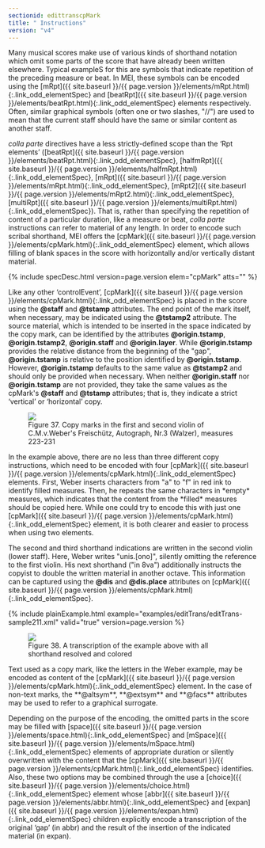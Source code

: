 ```yaml
---
sectionid: edittranscpMark
title: " Instructions"
version: "v4"
---
```




Many musical scores make use of various kinds of shorthand notation which omit some
parts
of the score that have already been written elsewhere. Typical exampleS for this are
symbols
that indicate repetition of the preceding measure or beat. In MEI, these symbols can
be
encoded using the [mRpt]({{ site.baseurl }}/{{ page.version }}/elements/mRpt.html){:.link_odd_elementSpec} and [beatRpt]({{ site.baseurl }}/{{ page.version }}/elements/beatRpt.html){:.link_odd_elementSpec} elements
respectively. Often, similar graphical symbols (often one or two slashes, "//") are
used to
mean that the current staff should have the same or similar content as another staff.

*colla parte* directives have a less strictly-defined scope than the
‘Rpt elements’ ([beatRpt]({{ site.baseurl }}/{{ page.version }}/elements/beatRpt.html){:.link_odd_elementSpec}, [halfmRpt]({{ site.baseurl }}/{{ page.version }}/elements/halfmRpt.html){:.link_odd_elementSpec}, [mRpt]({{ site.baseurl }}/{{ page.version }}/elements/mRpt.html){:.link_odd_elementSpec}, [mRpt2]({{ site.baseurl }}/{{ page.version }}/elements/mRpt2.html){:.link_odd_elementSpec}, [multiRpt]({{ site.baseurl }}/{{ page.version }}/elements/multiRpt.html){:.link_odd_elementSpec}). That is, rather than specifying the repetition of content of a particular
duration, like a measure or beat, *colla parte* instructions can refer to
material of any length. In order to encode such scribal shorthand, MEI offers the
[cpMark]({{ site.baseurl }}/{{ page.version }}/elements/cpMark.html){:.link_odd_elementSpec} element, which allows filling of blank spaces in the score with
horizontally and/or vertically distant material.



{% include specDesc.html version=page.version elem="cpMark" atts="" %}



Like any other ‘controlEvent’, [cpMark]({{ site.baseurl }}/{{ page.version }}/elements/cpMark.html){:.link_odd_elementSpec} is placed in
the score using the **@staff** and **@tstamp** attributes. The end point of the
mark itself, when necessary, may be indicated using the **@tstamp2** attribute. The
source material, which is intended to be inserted in the space indicated by the copy
mark,
can be identified by the attributes **@origin.tstamp**, **@origin.tstamp2**,
**@origin.staff** and **@origin.layer**. While **@origin.tstamp**
provides the relative distance from the beginning of the "gap", **@origin.tstamp** is
relative to the position identified by **@origin.tstamp**. However,
**@origin.tstamp** defaults to the same value as **@tstamp2** and should only
be provided when necessary. When neither **@origin.staff** nor
**@origin.tstamp** are not provided, they take the same values as the cpMark's
**@staff** and **@tstamp** attributes; that is, they indicate a strict
‘vertical’ or ‘horizontal’ copy.

<figure class="figure">
   <img src="{{ site.baseurl }}/Images/ExampleImages/cpMark_2.png" class="img-responsive"></img>
   <figcaption class="figure-caption">Figure 37. Copy marks in the first and second violin of C.M.v.Weber's Freischütz, Autograph,
      Nr.3
      (Walzer), measures 223-231
   </figcaption>
</figure>
In the example above, there are no less than three different copy instructions, which
need
to be encoded with four [cpMark]({{ site.baseurl }}/{{ page.version }}/elements/cpMark.html){:.link_odd_elementSpec} elements. First, Weber inserts
characters from "a" to "f" in red ink to identify filled measures. Then, he repeats
the same
characters in *empty* measures, which indicates that the content from the
*filled* measures should be copied here. While one could try to encode this
with just one [cpMark]({{ site.baseurl }}/{{ page.version }}/elements/cpMark.html){:.link_odd_elementSpec} element, it is both clearer and easier to process
when using two elements.

The second and third shorthand indications are written in the second violin (lower
staff).
Here, Weber writes "unis.[ono]", silently omitting the reference to the first violin.
His
next shorthand ("in 8va") additionally instructs the copyist to double the written
material
in another octave. This information can be captured using the **@dis** and
**@dis.place** attributes on [cpMark]({{ site.baseurl }}/{{ page.version }}/elements/cpMark.html){:.link_odd_elementSpec}.

{% include plainExample.html example="examples/editTrans/editTrans-sample211.xml" valid="true" version=page.version %}


<figure class="figure">
   <img src="{{ site.baseurl }}/Images/ExampleImages/cpMark_3.png" class="img-responsive"></img>
   <figcaption class="figure-caption">Figure 38. A transcription of the example above with all shorthand resolved and colored</figcaption>
</figure>
Text used as a copy mark, like the letters in the Weber example, may be encoded as
content
of the [cpMark]({{ site.baseurl }}/{{ page.version }}/elements/cpMark.html){:.link_odd_elementSpec} element. In the case of non-text marks, the
**@altsym**, **@extsym** and **@facs** attributes may be used to refer
to a graphical surrogate.

Depending on the purpose of the encoding, the omitted parts in the score may be filled
with
[space]({{ site.baseurl }}/{{ page.version }}/elements/space.html){:.link_odd_elementSpec} and [mSpace]({{ site.baseurl }}/{{ page.version }}/elements/mSpace.html){:.link_odd_elementSpec} elements of appropriate
duration or silently overwritten with the content that the [cpMark]({{ site.baseurl }}/{{ page.version }}/elements/cpMark.html){:.link_odd_elementSpec}
identifies. Also, these two options may be combined through the use a [choice]({{ site.baseurl }}/{{ page.version }}/elements/choice.html){:.link_odd_elementSpec} element whose [abbr]({{ site.baseurl }}/{{ page.version }}/elements/abbr.html){:.link_odd_elementSpec} and [expan]({{ site.baseurl }}/{{ page.version }}/elements/expan.html){:.link_odd_elementSpec}
children explicitly encode a transcription of the original ‘gap’ (in
abbr) and the result of the insertion of the indicated material (in expan).

